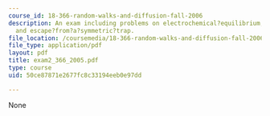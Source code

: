 ```yaml
---
course_id: 18-366-random-walks-and-diffusion-fall-2006
description: An exam including problems on electrochemical?equilibrium, first passage?of?a?set?of?random?walkers,
  and escape?from?a?symmetric?trap.
file_location: /coursemedia/18-366-random-walks-and-diffusion-fall-2006/50ce87871e2677fc8c33194eeb0e97dd_exam2_366_2005.pdf
file_type: application/pdf
layout: pdf
title: exam2_366_2005.pdf
type: course
uid: 50ce87871e2677fc8c33194eeb0e97dd

---
```

None
